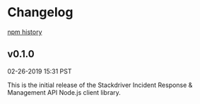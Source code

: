 # Changelog

[npm history][1]

[1]: https://www.npmjs.com/package/@google-cloud/irm?activeTab=versions

## v0.1.0

02-26-2019 15:31 PST

This is the initial release of the Stackdriver Incident Response & Management API Node.js client library.

